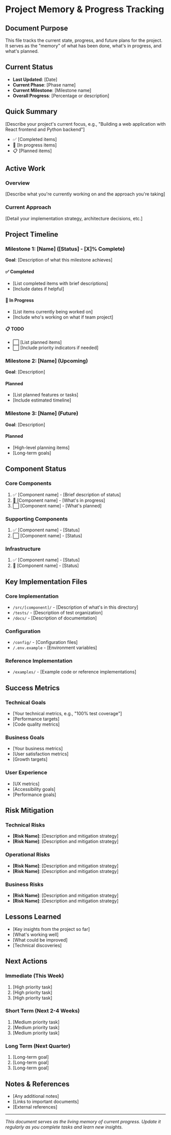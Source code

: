 # Project Memory & Progress Tracking

## Document Purpose
This file tracks the current state, progress, and future plans for the project. It serves as the "memory" of what has been done, what's in progress, and what's planned.

## Current Status
- **Last Updated**: [Date]
- **Current Phase**: [Phase name]
- **Current Milestone**: [Milestone name]
- **Overall Progress**: [Percentage or description]

## Quick Summary
[Describe your project's current focus, e.g., "Building a web application with React frontend and Python backend"]
- ✅ [Completed items]
- 🚧 [In progress items]
- 📋 [Planned items]

## Active Work

### Overview
[Describe what you're currently working on and the approach you're taking]

### Current Approach
[Detail your implementation strategy, architecture decisions, etc.]

## Project Timeline

### Milestone 1: [Name] ([Status] - [X]% Complete)
**Goal**: [Description of what this milestone achieves]

#### ✅ Completed
- [List completed items with brief descriptions]
- [Include dates if helpful]

#### 🚧 In Progress
- [List items currently being worked on]
- [Include who's working on what if team project]

#### 📋 TODO
- ⬜ [List planned items]
- ⬜ [Include priority indicators if needed]

### Milestone 2: [Name] (Upcoming)
**Goal**: [Description]

#### Planned
- [List planned features or tasks]
- [Include estimated timeline]

### Milestone 3: [Name] (Future)
**Goal**: [Description]

#### Planned
- [High-level planning items]
- [Long-term goals]

## Component Status

### Core Components
1. ✅ [Component name] - [Brief description of status]
2. 🚧 [Component name] - [What's in progress]
3. ⬜ [Component name] - [What's planned]

### Supporting Components
1. ✅ [Component name] - [Status]
2. ⬜ [Component name] - [Status]

### Infrastructure
1. ✅ [Component name] - [Status]
2. 🚧 [Component name] - [Status]

## Key Implementation Files

### Core Implementation
- `/src/[component]/` - [Description of what's in this directory]
- `/tests/` - [Description of test organization]
- `/docs/` - [Description of documentation]

### Configuration
- `/config/` - [Configuration files]
- `/.env.example` - [Environment variables]

### Reference Implementation
- `/examples/` - [Example code or reference implementations]

## Success Metrics

### Technical Goals
- [Your technical metrics, e.g., "100% test coverage"]
- [Performance targets]
- [Code quality metrics]

### Business Goals
- [Your business metrics]
- [User satisfaction metrics]
- [Growth targets]

### User Experience
- [UX metrics]
- [Accessibility goals]
- [Performance goals]

## Risk Mitigation

### Technical Risks
- **[Risk Name]**: [Description and mitigation strategy]
- **[Risk Name]**: [Description and mitigation strategy]

### Operational Risks
- **[Risk Name]**: [Description and mitigation strategy]
- **[Risk Name]**: [Description and mitigation strategy]

### Business Risks
- **[Risk Name]**: [Description and mitigation strategy]
- **[Risk Name]**: [Description and mitigation strategy]

## Lessons Learned
- [Key insights from the project so far]
- [What's working well]
- [What could be improved]
- [Technical discoveries]

## Next Actions

### Immediate (This Week)
1. [High priority task]
2. [High priority task]
3. [High priority task]

### Short Term (Next 2-4 Weeks)
1. [Medium priority task]
2. [Medium priority task]
3. [Medium priority task]

### Long Term (Next Quarter)
1. [Long-term goal]
2. [Long-term goal]
3. [Long-term goal]

## Notes & References
- [Any additional notes]
- [Links to important documents]
- [External references]

---
*This document serves as the living memory of current progress. Update it regularly as you complete tasks and learn new insights.*